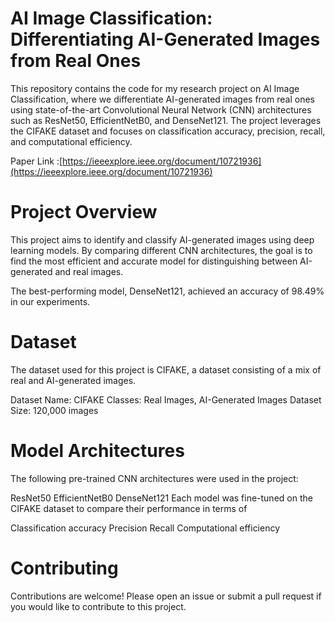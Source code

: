 # AI Image Classification: Differentiating AI-Generated Images from Real Ones

This repository contains the code for my research project on AI Image Classification, where we differentiate AI-generated images from real ones using state-of-the-art Convolutional Neural Network (CNN) architectures such as ResNet50, EfficientNetB0, and DenseNet121. The project leverages the CIFAKE dataset and focuses on classification accuracy, precision, recall, and computational efficiency.

Paper Link :[https://ieeexplore.ieee.org/document/10721936](https://ieeexplore.ieee.org/document/10721936)

# Project Overview
This project aims to identify and classify AI-generated images using deep learning models. By comparing different CNN architectures, the goal is to find the most efficient and accurate model for distinguishing between AI-generated and real images.

The best-performing model, DenseNet121, achieved an accuracy of 98.49% in our experiments.

# Dataset
The dataset used for this project is CIFAKE, a dataset consisting of a mix of real and AI-generated images.

Dataset Name: CIFAKE
Classes: Real Images, AI-Generated Images
Dataset Size: 120,000 images


# Model Architectures
The following pre-trained CNN architectures were used in the project:

ResNet50
EfficientNetB0
DenseNet121
Each model was fine-tuned on the CIFAKE dataset to compare their performance in terms of

Classification accuracy
Precision
Recall
Computational efficiency

# Contributing
Contributions are welcome! Please open an issue or submit a pull request if you would like to contribute to this project.
